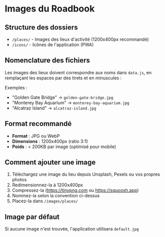 # Images du Roadbook

## Structure des dossiers

- `/places/` - Images des lieux d'activité (1200x400px recommandé)
- `/icons/` - Icônes de l'application (PWA)

## Nomenclature des fichiers

Les images des lieux doivent correspondre aux noms dans `data.js`, en remplaçant les espaces par des tirets et en minuscules :

Exemples :
- "Golden Gate Bridge" → `golden-gate-bridge.jpg`
- "Monterey Bay Aquarium" → `monterey-bay-aquarium.jpg`
- "Alcatraz Island" → `alcatraz-island.jpg`

## Format recommandé

- **Format** : JPG ou WebP
- **Dimensions** : 1200x400px (ratio 3:1)
- **Poids** : < 200KB par image (optimisé pour mobile)

## Comment ajouter une image

1. Téléchargez une image du lieu depuis Unsplash, Pexels ou vos propres photos
2. Redimensionnez-la à 1200x400px
3. Compressez-la (https://tinypng.com ou https://squoosh.app)
4. Nommez-la selon la convention ci-dessus
5. Placez-la dans `/images/places/`

## Image par défaut

Si aucune image n'est trouvée, l'application utilisera `default.jpg`
